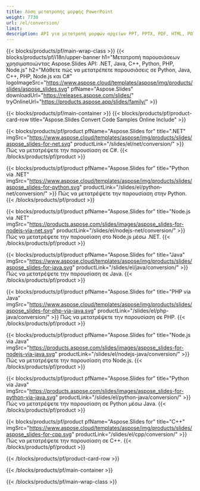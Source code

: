 ```yaml
---
title: Λύση μετατροπής μορφής PowerPoint
weight: 7730
url: /el/conversion/
limit: 
description: API για μετατροπή μορφών αρχείων PPT, PPTX, PDF, HTML, POTX, POTM και ODP
---
```


{{< blocks/products/pf/main-wrap-class >}}
{{< blocks/products/pf/i18n/upper-banner h1="Μετατροπή παρουσιάσεων χρησιμοποιώντας Aspose.Slides API: .NET, Java, C++, Python, PHP, Node.js" h2="Μάθετε πώς να μετατρέπετε παρουσιάσεις σε Python, Java, C++, PHP, Node.js και C#" logoImageSrc="https://www.aspose.cloud/templates/aspose/img/products/slides/aspose_slides.svg" pfName="Aspose.Slides" downloadUrl="https://releases.aspose.com/slides/" tryOnlineUrl="https://products.aspose.app/slides/family/" >}}

{{< blocks/products/pf/main-container >}}
{{< blocks/products/pf/product-card-row title="Aspose.Slides Convert Code Samples Online Include" >}}

{{< blocks/products/pf/product pfName="Aspose.Slides for" title=".NET" imgSrc="https://www.aspose.cloud/templates/aspose/img/products/slides/aspose_slides-for-net.svg" productLink="/slides/el/net/conversion/" >}}
Πώς να μετατρέψετε την παρουσίαση σε C#.
{{< /blocks/products/pf/product >}}

{{< blocks/products/pf/product pfName="Aspose.Slides for" title="Python via .NET" imgSrc="https://www.aspose.cloud/templates/aspose/img/products/slides/aspose_slides-for-python.svg" productLink="/slides/el/python-net/conversion/" >}}
Πώς να μετατρέψετε την παρουσίαση στην Python.
{{< /blocks/products/pf/product >}}

{{< blocks/products/pf/product pfName="Aspose.Slides for" title="Node.js via .NET" imgSrc="https://products.aspose.com/slides/images/aspose_slides-for-nodejs-via-net.svg" productLink="/slides/el/nodejs-net/conversion/" >}}
Πώς να μετατρέψετε την παρουσίαση στο Node.js μέσω .NET.
{{< /blocks/products/pf/product >}}

{{< blocks/products/pf/product pfName="Aspose.Slides for" title="Java" imgSrc="https://www.aspose.cloud/templates/aspose/img/products/slides/aspose_slides-for-java.svg" productLink="/slides/el/java/conversion/" >}}
Πώς να μετατρέψετε την παρουσίαση σε Java.
{{< /blocks/products/pf/product >}}

{{< blocks/products/pf/product pfName="Aspose.Slides for" title="PHP via Java" imgSrc="https://www.aspose.cloud/templates/aspose/img/products/slides/aspose_slides-for-php-via-java.svg" productLink="/slides/el/php-java/conversion/" >}}
Πώς να μετατρέψετε την παρουσίαση σε PHP.
{{< /blocks/products/pf/product >}}

{{< blocks/products/pf/product pfName="Aspose.Slides for" title="Node.js via Java" imgSrc="https://products.aspose.com/slides/images/aspose_slides-for-nodejs-via-java.svg" productLink="/slides/el/nodejs-java/conversion/" >}}
Πώς να μετατρέψετε την παρουσίαση στο Node.js.
{{< /blocks/products/pf/product >}}

{{< blocks/products/pf/product pfName="Aspose.Slides for" title="Python via Java" imgSrc="https://products.aspose.com/slides/images/aspose_slides-for-python-via-java.svg" productLink="/slides/el/python-java/conversion/" >}}
Πώς να μετατρέψετε την παρουσίαση σε Python μέσω Java.
{{< /blocks/products/pf/product >}}

{{< blocks/products/pf/product pfName="Aspose.Slides for" title="C++" imgSrc="https://www.aspose.cloud/templates/aspose/img/products/slides/aspose_slides-for-cpp.svg" productLink="/slides/el/cpp/conversion/" >}}
Πώς να μετατρέψετε την παρουσίαση σε C++.
{{< /blocks/products/pf/product >}}

{{< /blocks/products/pf/product-card-row >}}

{{< /blocks/products/pf/main-container >}}

{{< /blocks/products/pf/main-wrap-class >}}